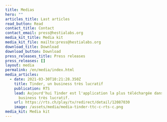 ```yaml
---
title: Medias
hero: ""
articles_title: Last articles
read_button: Read
contact_title: Contact
contact_email: press@hestialabs.org
media_kit_title: Media kit
media_kit_file: mailto:press@hestialabs.org
download_title: Download
download_button: Download
press_releases_title: Press releases
press_releases: []
layout: media
permalink: /en/media/index.html
media_articles:
  - date: 2021-03-30T10:21:28.350Z
    title: Tinder, un business très lucratif
    publication: RTS
    lead: Aujourd'hui Tinder est l'application la plus téléchargée dans le monde, un
      business très lucratif.
    url: https://rts.ch/play/tv/redirect/detail/12087030
    image: /assets/media/media-tinder-ttc-c-rts-c.png
media_kit: Media kit
---
```

